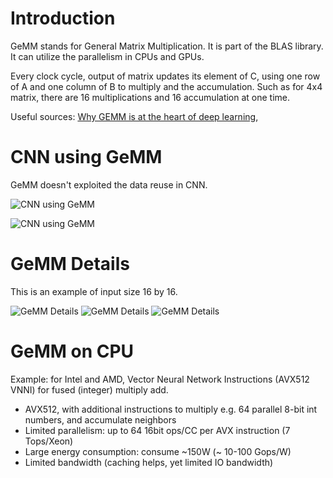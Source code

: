 # Introduction

GeMM stands for General Matrix Multiplication. It is part of the BLAS library. It can utilize the parallelism in CPUs and GPUs.       

Every clock cycle, output of matrix updates its element of C, using one row of A and one column of B to multiply and the accumulation. Such as for 4x4 matrix, there are 16 multiplications and 16 accumulation at one time.

Useful sources: [Why GEMM is at the heart of deep learning](https://petewarden.com/2015/04/20/why-gemm-is-at-the-heart-of-deep-learning/), 

# CNN using GeMM

GeMM doesn't exploited the data reuse in CNN. 

![CNN using GeMM](CNN_GeMM_1.png)

![CNN using GeMM](CNN_GeMM_2.png)

# GeMM Details

This is an example of input size 16 by 16. 

![GeMM Details](GeMM_1.png)
![GeMM Details](GeMM_2.png)
![GeMM Details](GeMM_3.png)

# GeMM on CPU

Example: for Intel and AMD, Vector Neural Network Instructions (AVX512 VNNI) for fused (integer) multiply add. 
-  AVX512, with additional instructions to multiply e.g. 64 parallel 8-bit int numbers, and accumulate neighbors
- Limited parallelism: up to 64 16bit ops/CC per AVX instruction (7 Tops/Xeon)
- Large energy consumption: consume ~150W (~ 10-100 Gops/W)
- Limited bandwidth (caching helps, yet limited IO bandwidth)